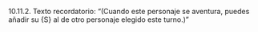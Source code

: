 10.11.2. Texto recordatorio: “(Cuando este personaje se aventura, puedes añadir su {S} al de otro personaje elegido este turno.)”
